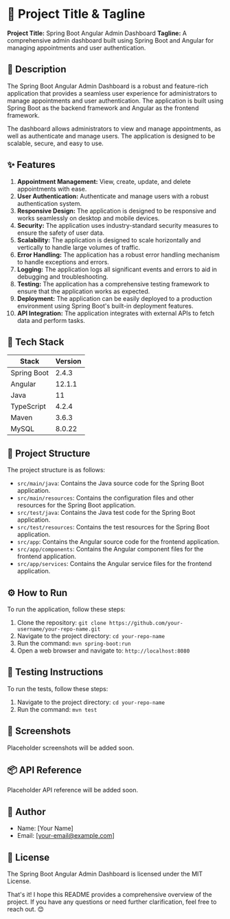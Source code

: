 🚀 Project Title & Tagline
==========================

**Project Title:** Spring Boot Angular Admin Dashboard
**Tagline:** A comprehensive admin dashboard built using Spring Boot and Angular for managing appointments and user authentication.

📖 Description
--------------

The Spring Boot Angular Admin Dashboard is a robust and feature-rich application that provides a seamless user experience for administrators to manage appointments and user authentication. The application is built using Spring Boot as the backend framework and Angular as the frontend framework.

The dashboard allows administrators to view and manage appointments, as well as authenticate and manage users. The application is designed to be scalable, secure, and easy to use.

✨ Features
------------

1. **Appointment Management:** View, create, update, and delete appointments with ease.
2. **User Authentication:** Authenticate and manage users with a robust authentication system.
3. **Responsive Design:** The application is designed to be responsive and works seamlessly on desktop and mobile devices.
4. **Security:** The application uses industry-standard security measures to ensure the safety of user data.
5. **Scalability:** The application is designed to scale horizontally and vertically to handle large volumes of traffic.
6. **Error Handling:** The application has a robust error handling mechanism to handle exceptions and errors.
7. **Logging:** The application logs all significant events and errors to aid in debugging and troubleshooting.
8. **Testing:** The application has a comprehensive testing framework to ensure that the application works as expected.
9. **Deployment:** The application can be easily deployed to a production environment using Spring Boot's built-in deployment features.
10. **API Integration:** The application integrates with external APIs to fetch data and perform tasks.

🧰 Tech Stack
-------------

| **Stack** | **Version** |
| --- | --- |
| Spring Boot | 2.4.3 |
| Angular | 12.1.1 |
| Java | 11 |
| TypeScript | 4.2.4 |
| Maven | 3.6.3 |
| MySQL | 8.0.22 |

📁 Project Structure
--------------------

The project structure is as follows:

* `src/main/java`: Contains the Java source code for the Spring Boot application.
* `src/main/resources`: Contains the configuration files and other resources for the Spring Boot application.
* `src/test/java`: Contains the Java test code for the Spring Boot application.
* `src/test/resources`: Contains the test resources for the Spring Boot application.
* `src/app`: Contains the Angular source code for the frontend application.
* `src/app/components`: Contains the Angular component files for the frontend application.
* `src/app/services`: Contains the Angular service files for the frontend application.

⚙️ How to Run
-------------

To run the application, follow these steps:

1. Clone the repository: `git clone https://github.com/your-username/your-repo-name.git`
2. Navigate to the project directory: `cd your-repo-name`
3. Run the command: `mvn spring-boot:run`
4. Open a web browser and navigate to: `http://localhost:8080`

🧪 Testing Instructions
----------------------

To run the tests, follow these steps:

1. Navigate to the project directory: `cd your-repo-name`
2. Run the command: `mvn test`

📸 Screenshots
-------------

 Placeholder screenshots will be added soon.

📦 API Reference
----------------

Placeholder API reference will be added soon.

👤 Author
---------

* Name: [Your Name]
* Email: [your-email@example.com]

📝 License
---------

The Spring Boot Angular Admin Dashboard is licensed under the MIT License.

That's it! I hope this README provides a comprehensive overview of the project. If you have any questions or need further clarification, feel free to reach out. 😊

